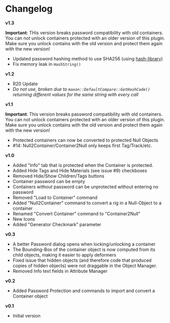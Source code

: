 # Changelog

__v1.3__

__Important__: THis version breaks password compatibility with old containers.
You can not unlock containers protected with an older version of this plugin.
Make sure you unlock contains with the old version and protect them again
with the new version!

- Updated password hashing method to use SHA256 (using [hash-library](https://github.com/stbrumme/hash-library))
- Fix memory leak in `HashString()`

__v1.2__

- R20 Update
- *Do not use, broken due to `maxon::DefaultCompare::GetHashCode()` returning
  different values for the same string with every call*

__v1.1__

__Important__: This version breaks password compatibility with old containers.
You can not unlock containers protected with an older version of this plugin.
Make sure you unlock contains with the old version and protect them again
with the new version!

- Protected containers can now be converted to protected Null Objects
- #14: Null2Container/Container2Null only keeps first Tag/Track/etc.

__v1.0__

- Added "Info" tab that is protected when the Container is protected.
- Added Hide Tags and Hide Materials (see issue #9) checkboxes
- Removed Hide/Show Children/Tags buttons
- Container password can be empty
- Containers without password can be unprotected without entering no password
- Removed "Load to Container" command
- Added "Null2Container" command to convert a rig in a Null-Object to a container
- Renamed "Convert Container" command to "Container2Null"
- New Icons
- Added "Generator Checkmark" parameter

__v0.3__

- A better Password dialog opens when locking/unlocking a container
- The Bounding-Box of the container object is now computed from
its child objects, making it easier to apply deformers
- Fixed issue that hidden objects (and therefore code that produced
copies of hidden objects) were not draggable in the Object Manager.
- Removed Info text fields in Attribute Manager

__v0.2__

- Added Password Protection and commands to import and convert
a Container object

__v0.1__

- Initial version
